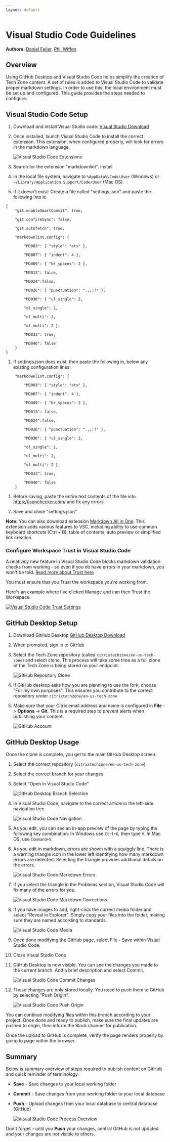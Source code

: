 ```yaml
---
layout: default
---
```

# Visual Studio Code Guidelines

**Authors:** [Daniel Feller](https://twitter.com/djfeller), [Phil Wiffen](https://twitter.com/phil_wiffen)

## Overview

Using GitHub Desktop and Visual Studio Code helps simplify the creation of Tech Zone content. A set of rules is added to Visual Studio Code to validate proper markdown settings. In order to use this, the local environment must be set up and configured. This guide provides the steps needed to configure.

## Visual Studio Code Setup

1.  Download and install Visual Studio code: [Visual Studio Download](https://code.visualstudio.com/)
1.  Once installed, launch Visual Studio Code to install the correct extension. This extension, when configured properly, will look for errors in the markdown language.

    ![Visual Studio Code Extensions](/media/visual-studio-code-guide_vsc-extensions.png)

1.  Search for the extension "markdownlint". Install
1.  In the local file system, navigate to `%AppData%\Code\User` (Windows) or `~/Library/Application Support/Code/User` (Mac OS).
1.  If it doesn't exist: Create a file called "settings.json" and paste the following into it:

```text
{
    "git.enableSmartCommit": true,

    "git.confirmSync": false,

    "git.autofetch": true,

    "markdownlint.config": {

        "MD003": { "style": "atx" },

        "MD007": { "indent": 4 },

        "MD009": { "br_spaces": 2 },

        "MD013": false,

        "MD024":false,

        "MD026": { "punctuation": ".,;:!" },

        "MD030": { "ul_single": 2,

        "ol_single": 2,

        "ul_multi": 2,

        "ol_multi": 2 },

        "MD033": true,

        "MD040": false
    }
}
```

1.  If settings.json does exist, then paste the following in, below any existing configuration lines:

```text
    "markdownlint.config": {

        "MD003": { "style": "atx" },

        "MD007": { "indent": 4 },

        "MD009": { "br_spaces": 2 },

        "MD013": false,

        "MD024":false,

        "MD026": { "punctuation": ".,;:!" },

        "MD030": { "ul_single": 2,

        "ol_single": 2,

        "ul_multi": 2,

        "ol_multi": 2 },

        "MD033": true,

        "MD040": false
    }
```

1.  Before saving, paste the entire text contents of the file into <https://jsonchecker.com/> and fix any errors

1.  Save and close "settings.json"

**Note:** You can also download extension [Markdown All in One](https://marketplace.visualstudio.com/items?itemName=yzhang.markdown-all-in-one). This extension adds various features to VSC, including ability to use common keyboard shortcuts (Ctrl + B), table of contents, auto preview or simplified link creation.

### Configure Workspace Trust in Visual Studio Code

A relatively new feature in Visual Studio Code blocks markdown validation checks from working - so even if you do have errors in your markdown, you won't be told. [Read more about Trust here](https://code.visualstudio.com/docs/editor/workspace-trust)

You must ensure that you Trust the workspace you're working from.

Here's an example where I've clicked Manage and can then Trust the Workspace:

[![Visual Studio Code Trust Settings](/media/visual-studio-code-guide_trust-settings.png)](/tech-marketing/projects/tech-zone/media/visual-studio-code-guide_trust-settings.png)

## GitHub Desktop Setup

1.  Download GitHub Desktop [GitHub Desktop Download](https://desktop.github.com)
1.  When prompted, sign in to GitHub
1.  Select the Tech Zone repository (called ```citrixtechzone/en-us-tech-zone```) and select clone. This process will take some time as a full clone of the Tech Zone is being stored on your endpoint.

    ![GitHub Repository Clone](/media/visual-studio-code-guide_clone.png)

1.  If GitHub desktop asks how you are planning to use the fork, choose "For my own purposes". This ensures you contribute to the correct repository under ```citrixtechzone/en-us-tech-zone```
1.  Make sure that your Citrix email address and name is configured in **File** -> **Options** -> **Git**. This is a required step to prevent alerts when publishing your content.

    ![GitHub Account](/media/visual-studio-code-guide_email.png)

## GitHub Desktop Usage

Once the clone is complete, you get to the main GitHub Desktop screen.

1.  Select the correct repository (```citrixtechzone/en-us-tech-zone```)
1.  Select the correct branch for your changes.
1.  Select "Open in Visual Studio Code"

    ![GitHub Desktop Branch Selection](/media/visual-studio-code-guide_desktop-repo-branch-edit.png)

1.  In Visual Studio Code, navigate to the correct article in the left-side navigation tree.

    ![Visual Studio Code Navigation](/media/visual-studio-code-guide_vsc-navigation.png)

1.  As you edit, you can see an in-app preview of the page by typing the following key combination: In Windows use `Ctrl+K`, then type `V`. In Mac OS, use `Command+V`.
1.  As you edit in markdown, errors are shown with a squiggly line.  There is a warning triangle icon in the lower left identifying how many markdown errors are detected. Selecting the triangle provides additional details on the errors.

    ![Visual Studio Code Markdown Errors](/media/visual-studio-code-guide_md-errors.png)

1.  If you select the triangle in the Problems section, Visual Studio Code will fix many of the errors for you.

    ![Visual Studio Code Markdown Corrections](/media/visual-studio-code-guide_error-help.png)

1.  If you have images to add, right-click the correct media folder and select "Reveal in Explorer". Simply copy your files into the folder, making sure they are named according to standards.

    ![Visual Studio Code Media](/media/visual-studio-code-guide_reveal-explorer.png)

1.  Once done modifying the GitHub page, select File - Save within Visual Studio Code.
1.  Close Visual Studio Code
1.  GitHub Desktop is now visible. You can see the changes you made to the current branch. Add a brief description and select Commit.

    ![Visual Studio Code Commit Changes](/media/visual-studio-code-guide_commit-changes.png)

1.  These changes are only stored locally. You need to push them to GitHub by selecting "Push Origin".

    ![Visual Studio Code Push Origin](/media/visual-studio-code-guide_push-origin.png)

You can continue modifying files within this branch according to your project. Once done and ready to publish, make sure the final updates are pushed to origin, then inform the Slack channel for publication.

Once the upload to GitHub is complete, verify the page renders properly by going to page within the browser.

## Summary

Below is summary overview of steps required to publish content on GitHub and quick reminder of terminology.

-  **Save** - Save changes to your local working folder
-  **Commit** - Save changes from your working folder to your local database
-  **Push** - Upload changes from your local database to central database (GitHub)

    [![Visual Studio Code Process Overview](/media/visual-studio-code-guide_process.png)](/tech-marketing/projects/tech-zone/media/visual-studio-code-guide_process.png)

Don't forget - until you **Push** your changes, central GitHub is not updated and your changes are not visible to others.
